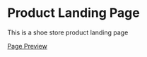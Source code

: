 # Product Landing Page

This is a shoe store product landing page

[Page Preview](https://bankoledo.github.io/Product-Landing-Page/)
